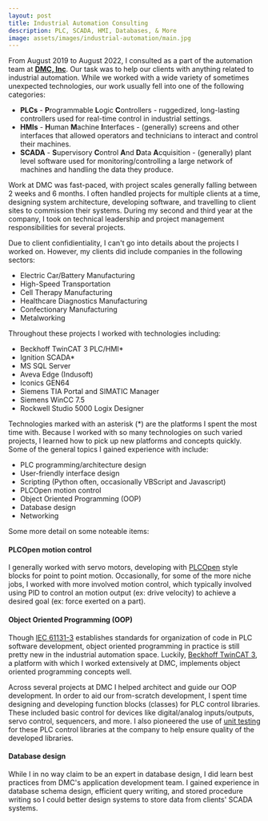 ```yaml
---
layout: post
title: Industrial Automation Consulting
description: PLC, SCADA, HMI, Databases, & More
image: assets/images/industrial-automation/main.jpg
---
```


From August 2019 to August 2022, I consulted as a part of the automation team at **[DMC, Inc](https://www.dmcinfo.com/)**. Our task was to help our clients with anything related to industrial automation. While we worked with a wide variety of sometimes unexpected technologies, our work usually fell into one of the following categories:

- **PLCs** - **P**rogrammable **L**ogic **C**ontrollers - ruggedized, long-lasting controllers used for real-time control in industrial settings.
- **HMIs** - **H**uman **M**achine **I**nterfaces - (generally) screens and other interfaces that allowed operators and technicians to interact and control their machines.
- **SCADA** - **S**upervisory **C**ontrol **A**nd **D**ata **A**cquisition - (generally) plant level software used for monitoring/controlling a large network of machines and handling the data they produce.

Work at DMC was fast-paced, with project scales generally falling between 2 weeks and 6 months. I often handled projects for multiple clients at a time, designing system architecture, developing software, and travelling to client sites to commission their systems. During my second and third year at the company, I took on technical leadership and project management responsibilities for several projects.


Due to client confidientiality, I can't go into details about the projects I worked on. However, my clients did include companies in the following sectors:
- Electric Car/Battery Manufacturing
- High-Speed Transportation
- Cell Therapy Manufacturing
- Healthcare Diagnostics Manufacturing
- Confectionary Manufacturing
- Metalworking

Throughout these projects I worked with technologies including:
- Beckhoff TwinCAT 3 PLC/HMI*
- Ignition SCADA*
- MS SQL Server
- Aveva Edge (Indusoft)
- Iconics GEN64
- Siemens TIA Portal and SIMATIC Manager
- Siemens WinCC 7.5
- Rockwell Studio 5000 Logix Designer

Technologies marked with an asterisk (*) are the platforms I spent the most time with. Because I worked with so many technologies on such varied projects, I learned how to pick up new platforms and concepts quickly. Some of the general topics I gained experience with include:

- PLC programming/architecture design
- User-friendly interface design
- Scripting (Python often, occasionally VBScript and Javascript)
- PLCOpen motion control
- Object Oriented Programming (OOP)
- Database design
- Networking

Some more detail on some noteable items:

#### PLCOpen motion control

I generally worked with servo motors, developing with [PLCOpen](https://plcopen.org/technical-activities/motion-control) style blocks for point to point motion. Occasionally, for some of the more niche jobs, I worked with more involved motion control, which typically involved using PID to control an motion output (ex: drive velocity) to achieve a desired goal (ex: force exerted on a part).

#### Object Oriented Programming (OOP)

Though [IEC 61131-3](https://en.wikipedia.org/wiki/IEC_61131-3) establishes standards for organization of code in PLC software development, object oriented programming in practice is still pretty new in the industrial automation space. Luckily, [Beckhoff TwinCAT 3](https://www.beckhoff.com/en-us/products/automation/twincat/), a platform with which I worked extensively at DMC, implements object oriented programming concepts well.

Across several projects at DMC I helped architect and guide our OOP development. In order to aid our from-scratch development, I spent time designing and developing function blocks (classes) for PLC control libraries. These included basic control for devices like digital/analog inputs/outputs, servo control, sequencers, and more. I also pioneered the use of [unit testing](https://tcunit.org/) for these PLC control libraries at the company to help ensure quality of the developed libraries.

#### Database design

While I in no way claim to be an expert in database design, I did learn best practices from DMC's application development team. I gained experience in database schema design, efficient query writing, and stored procedure writing so I could better design systems to store data from clients' SCADA systems.